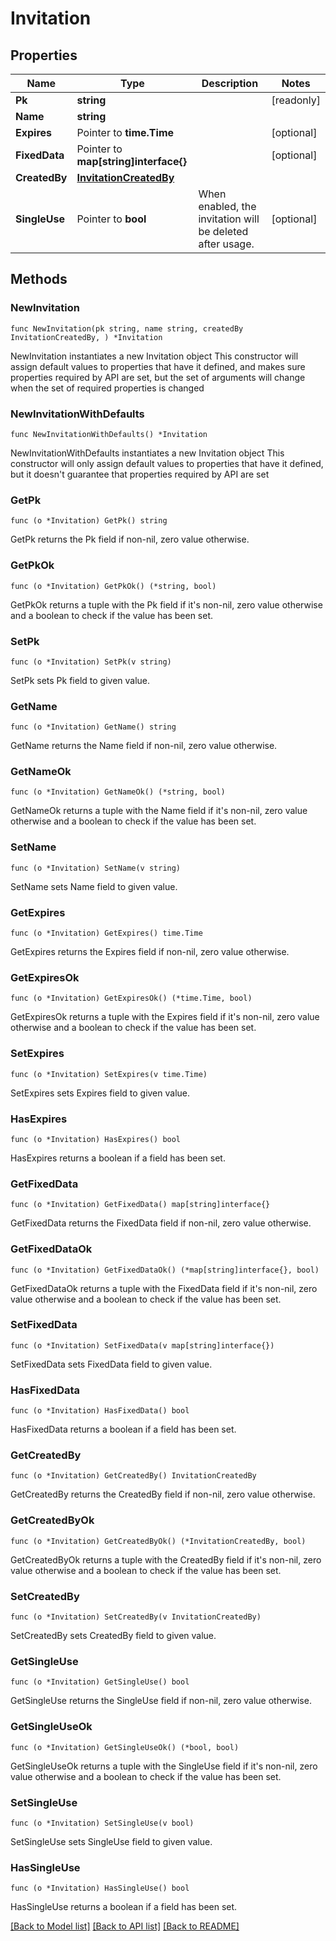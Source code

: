 # Invitation

## Properties

Name | Type | Description | Notes
------------ | ------------- | ------------- | -------------
**Pk** | **string** |  | [readonly] 
**Name** | **string** |  | 
**Expires** | Pointer to **time.Time** |  | [optional] 
**FixedData** | Pointer to **map[string]interface{}** |  | [optional] 
**CreatedBy** | [**InvitationCreatedBy**](InvitationCreatedBy.md) |  | 
**SingleUse** | Pointer to **bool** | When enabled, the invitation will be deleted after usage. | [optional] 

## Methods

### NewInvitation

`func NewInvitation(pk string, name string, createdBy InvitationCreatedBy, ) *Invitation`

NewInvitation instantiates a new Invitation object
This constructor will assign default values to properties that have it defined,
and makes sure properties required by API are set, but the set of arguments
will change when the set of required properties is changed

### NewInvitationWithDefaults

`func NewInvitationWithDefaults() *Invitation`

NewInvitationWithDefaults instantiates a new Invitation object
This constructor will only assign default values to properties that have it defined,
but it doesn't guarantee that properties required by API are set

### GetPk

`func (o *Invitation) GetPk() string`

GetPk returns the Pk field if non-nil, zero value otherwise.

### GetPkOk

`func (o *Invitation) GetPkOk() (*string, bool)`

GetPkOk returns a tuple with the Pk field if it's non-nil, zero value otherwise
and a boolean to check if the value has been set.

### SetPk

`func (o *Invitation) SetPk(v string)`

SetPk sets Pk field to given value.


### GetName

`func (o *Invitation) GetName() string`

GetName returns the Name field if non-nil, zero value otherwise.

### GetNameOk

`func (o *Invitation) GetNameOk() (*string, bool)`

GetNameOk returns a tuple with the Name field if it's non-nil, zero value otherwise
and a boolean to check if the value has been set.

### SetName

`func (o *Invitation) SetName(v string)`

SetName sets Name field to given value.


### GetExpires

`func (o *Invitation) GetExpires() time.Time`

GetExpires returns the Expires field if non-nil, zero value otherwise.

### GetExpiresOk

`func (o *Invitation) GetExpiresOk() (*time.Time, bool)`

GetExpiresOk returns a tuple with the Expires field if it's non-nil, zero value otherwise
and a boolean to check if the value has been set.

### SetExpires

`func (o *Invitation) SetExpires(v time.Time)`

SetExpires sets Expires field to given value.

### HasExpires

`func (o *Invitation) HasExpires() bool`

HasExpires returns a boolean if a field has been set.

### GetFixedData

`func (o *Invitation) GetFixedData() map[string]interface{}`

GetFixedData returns the FixedData field if non-nil, zero value otherwise.

### GetFixedDataOk

`func (o *Invitation) GetFixedDataOk() (*map[string]interface{}, bool)`

GetFixedDataOk returns a tuple with the FixedData field if it's non-nil, zero value otherwise
and a boolean to check if the value has been set.

### SetFixedData

`func (o *Invitation) SetFixedData(v map[string]interface{})`

SetFixedData sets FixedData field to given value.

### HasFixedData

`func (o *Invitation) HasFixedData() bool`

HasFixedData returns a boolean if a field has been set.

### GetCreatedBy

`func (o *Invitation) GetCreatedBy() InvitationCreatedBy`

GetCreatedBy returns the CreatedBy field if non-nil, zero value otherwise.

### GetCreatedByOk

`func (o *Invitation) GetCreatedByOk() (*InvitationCreatedBy, bool)`

GetCreatedByOk returns a tuple with the CreatedBy field if it's non-nil, zero value otherwise
and a boolean to check if the value has been set.

### SetCreatedBy

`func (o *Invitation) SetCreatedBy(v InvitationCreatedBy)`

SetCreatedBy sets CreatedBy field to given value.


### GetSingleUse

`func (o *Invitation) GetSingleUse() bool`

GetSingleUse returns the SingleUse field if non-nil, zero value otherwise.

### GetSingleUseOk

`func (o *Invitation) GetSingleUseOk() (*bool, bool)`

GetSingleUseOk returns a tuple with the SingleUse field if it's non-nil, zero value otherwise
and a boolean to check if the value has been set.

### SetSingleUse

`func (o *Invitation) SetSingleUse(v bool)`

SetSingleUse sets SingleUse field to given value.

### HasSingleUse

`func (o *Invitation) HasSingleUse() bool`

HasSingleUse returns a boolean if a field has been set.


[[Back to Model list]](../README.md#documentation-for-models) [[Back to API list]](../README.md#documentation-for-api-endpoints) [[Back to README]](../README.md)


